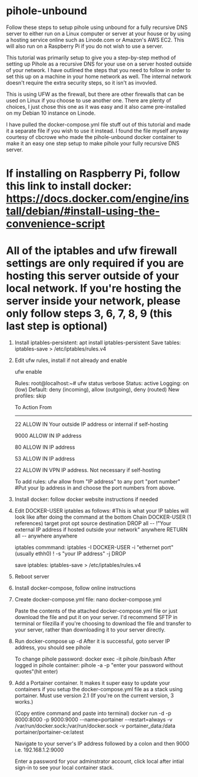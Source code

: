 # pihole-unbound
Follow these steps to setup pihole using unbound for a fully recursive DNS server to either run on a Linux computer or server at your house or by using a hosting service online such as Linode.com or Amazon's AWS EC2. This will also run on a Raspberry Pi if you do not wish to use a server. 

This tutorial was primarily setup to give you a step-by-step method of setting up Pihole as a recursive DNS for your use on a server hosted outside of your network. I have outlined the steps that you need to follow in order to set this up on a machine in your home network as well. The internal network doesn't require the extra security steps, so it isn't as invovled. 

This is using UFW as the firewall, but there are other firewalls that can be used on Linux if you choose to use another one. There are plenty of choices, I just chose this one as it was easy and it also came pre-installed on my Debian 10 instance on Linode. 

I have pulled the docker-compose.yml file stuff out of this tutorial and made it a separate file if you wish to use it instead. I found the file myself anyway courtesy of cbcrowe who made the pihole-unbound docker container to make it an easy one step setup to make pihole your fully recursive DNS server. 
# If installing on Raspberry Pi, follow this link to install docker:  https://docs.docker.com/engine/install/debian/#install-using-the-convenience-script

# All of the iptables and ufw firewall settings are only required if you are hosting this server outside of your local network. If you're hosting the server inside your network, please only follow steps 3, 6, 7, 8, 9 (this last step is optional)

1. Install iptables-persistent:	apt install iptables-persistent
   Save tables: iptables-save > /etc/iptables/rules.v4

2. Edit ufw rules, install if not already and enable 

   ufw enable
   
   Rules:
   root@localhost:~# ufw status verbose
   Status: active
   Logging: on (low)
   Default: deny (incoming), allow (outgoing), deny (routed)
   New profiles: skip

   To                         Action      From
   --                         ------      ----
   22                         ALLOW IN    Your outside IP address or internal if self-hosting
   
   9000                       ALLOW IN    IP address
   
   80                         ALLOW IN    IP address
   
   53                         ALLOW IN    IP address
   
   22                         ALLOW IN    VPN IP address. Not necessary if self-hosting
   

   To add rules: ufw allow from "IP address" to any port "port number"
   #Put your Ip address in and choose the port numbers from above.

3. Install docker: follow docker website instructions if needed

4. Edit DOCKER-USER iptables as follows:
   #This is what your IP tables will look like after doing the command at the bottom
   Chain DOCKER-USER (1 references)
   target     prot opt source               destination
   DROP       all  -- !"Your external IP address if hosted outside your network"  anywhere
   RETURN     all  --  anywhere             anywhere

   iptables commmand: 
   iptables -I DOCKER-USER -i "ethernet port"(usually ethh0) ! -s "your IP address" -j DROP

   save iptables:
   iptables-save > /etc/iptables/rules.v4

5. Reboot server

6. Install docker-compose, follow online instructions

7. Create docker-compose.yml file:
   nano docker-compose.yml

   Paste the contents of the attached docker-compose.yml file or just download the file and put it on your server. I'd recommend SFTP in terminal or filezilla if you're choosing to download the file and transfer 
   to your server, rather than downloading it to your server directly. 


8. Run docker-compose up -d
   After it is successful, goto server IP address, you should see pihole

   To change pihole password:
   docker exec -it pihole /bin/bash
   After logged in pihole container:
   pihole -a -p "enter your password without quotes"(hit enter)

9. Add a Portainer container. It makes it super easy to update your containers if you setup the docker-compose.yml file as a stack using portainer. Must use version 2.1 (If you're on the current version, 3 works.)

   (Copy entire command and paste into terminal)
   docker run -d -p 8000:8000 -p 9000:9000 --name=portainer --restart=always -v /var/run/docker.sock:/var/run/docker.sock -v portainer_data:/data portainer/portainer-ce:latest

   Navigate to your server's IP address followed by a colon and then 9000
   i.e. 192.168.1.2:9000

   Enter a password for your adminstrator account, click local after intial sign-in to see your local container stack. 
